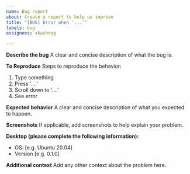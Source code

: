 ```yaml
---
name: Bug report
about: Create a report to help us improve
title: "[BUG] Error when '...'"
labels: bug
assignees: akashnag

---
```


**Describe the bug**
A clear and concise description of what the bug is.

**To Reproduce**
Steps to reproduce the behavior:
1. Type something
2. Press '....'
3. Scroll down to '....'
4. See error

**Expected behavior**
A clear and concise description of what you expected to happen.

**Screenshots**
If applicable, add screenshots to help explain your problem.

**Desktop (please complete the following information):**
 - OS: [e.g. Ubuntu 20.04]
 - Version [e.g. 0.1.0]

**Additional context**
Add any other context about the problem here.
